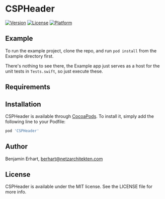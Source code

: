 # CSPHeader

[![Version](https://img.shields.io/cocoapods/v/CSPHeader.svg?style=flat)](https://cocoapods.org/pods/CSPHeader)
[![License](https://img.shields.io/cocoapods/l/CSPHeader.svg?style=flat)](https://cocoapods.org/pods/CSPHeader)
[![Platform](https://img.shields.io/cocoapods/p/CSPHeader.svg?style=flat)](https://cocoapods.org/pods/CSPHeader)

## Example

To run the example project, clone the repo, and run `pod install` from the Example directory first.

There's nothing to see there, the Example app just serves as a host for the unit tests in `Tests.swift`,
so just execute these.

## Requirements

## Installation

CSPHeader is available through [CocoaPods](https://cocoapods.org). To install
it, simply add the following line to your Podfile:

```ruby
pod 'CSPHeader'
```

## Author

Benjamin Erhart, berhart@netzarchitekten.com

## License

CSPHeader is available under the MIT license. See the LICENSE file for more info.
